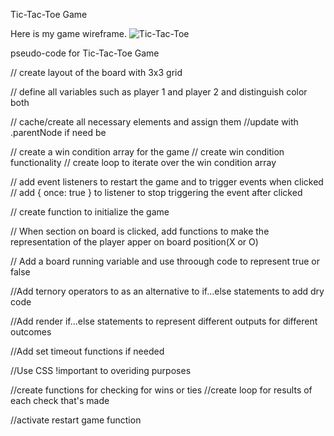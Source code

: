 Tic-Tac-Toe Game

Here is my game wireframe. ![Tic-Tac-Toe]((https://postimg.cc/qgvGP4MD))

pseudo-code for Tic-Tac-Toe Game

// create layout of the board with 3x3 grid

// define all variables such as player 1 and player 2 and distinguish color both

// cache/create all necessary elements and assign them
    //update with .parentNode if need be

// create a win condition array for the game
    // create win condition functionality 
    // create loop to iterate over the win condition array

// add event listeners to restart the game and to trigger events when clicked
    // add { once: true } to listener to stop triggering the event after clicked

// create function to initialize the game

// When section on board is clicked, add functions to make the representation of the player apper on board position(X or O)

// Add a board running variable and use throough code to represent true or false

//Add ternory operators to as an alternative to if...else statements to add dry code

//Add render if...else statements to represent different outputs for different outcomes

//Add set timeout functions if needed

//Use CSS !important to overiding purposes

//create functions for checking for wins or ties
    //create loop for results of each check that's made

//activate restart game function
